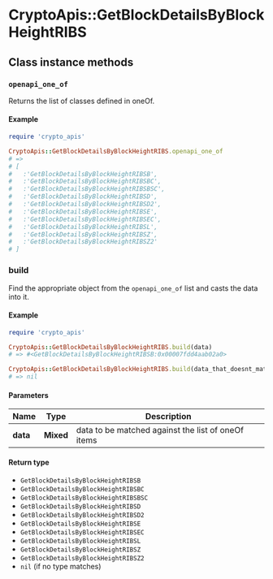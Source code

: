 # CryptoApis::GetBlockDetailsByBlockHeightRIBS

## Class instance methods

### `openapi_one_of`

Returns the list of classes defined in oneOf.

#### Example

```ruby
require 'crypto_apis'

CryptoApis::GetBlockDetailsByBlockHeightRIBS.openapi_one_of
# =>
# [
#   :'GetBlockDetailsByBlockHeightRIBSB',
#   :'GetBlockDetailsByBlockHeightRIBSBC',
#   :'GetBlockDetailsByBlockHeightRIBSBSC',
#   :'GetBlockDetailsByBlockHeightRIBSD',
#   :'GetBlockDetailsByBlockHeightRIBSD2',
#   :'GetBlockDetailsByBlockHeightRIBSE',
#   :'GetBlockDetailsByBlockHeightRIBSEC',
#   :'GetBlockDetailsByBlockHeightRIBSL',
#   :'GetBlockDetailsByBlockHeightRIBSZ',
#   :'GetBlockDetailsByBlockHeightRIBSZ2'
# ]
```

### build

Find the appropriate object from the `openapi_one_of` list and casts the data into it.

#### Example

```ruby
require 'crypto_apis'

CryptoApis::GetBlockDetailsByBlockHeightRIBS.build(data)
# => #<GetBlockDetailsByBlockHeightRIBSB:0x00007fdd4aab02a0>

CryptoApis::GetBlockDetailsByBlockHeightRIBS.build(data_that_doesnt_match)
# => nil
```

#### Parameters

| Name | Type | Description |
| ---- | ---- | ----------- |
| **data** | **Mixed** | data to be matched against the list of oneOf items |

#### Return type

- `GetBlockDetailsByBlockHeightRIBSB`
- `GetBlockDetailsByBlockHeightRIBSBC`
- `GetBlockDetailsByBlockHeightRIBSBSC`
- `GetBlockDetailsByBlockHeightRIBSD`
- `GetBlockDetailsByBlockHeightRIBSD2`
- `GetBlockDetailsByBlockHeightRIBSE`
- `GetBlockDetailsByBlockHeightRIBSEC`
- `GetBlockDetailsByBlockHeightRIBSL`
- `GetBlockDetailsByBlockHeightRIBSZ`
- `GetBlockDetailsByBlockHeightRIBSZ2`
- `nil` (if no type matches)


